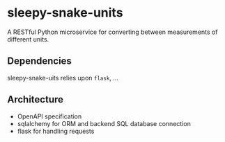 # sleepy-snake-units
A RESTful Python microservice for converting between measurements of different units.

## Dependencies
sleepy-snake-uits relies upon `flask`, ...

## Architecture
- OpenAPI specification
- sqlalchemy for ORM and backend SQL database connection
- flask for handling requests
